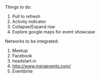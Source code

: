 Things to do:

1. Pull to refresh
2. Activity indicator
3. Collapse/Expand row
4. Explore google maps for event showcase


Networks to be integrated:
1. Meetup
2. Facebook
3. headstart.in
4. http://www.meraevents.com/
5. Eventbrite
